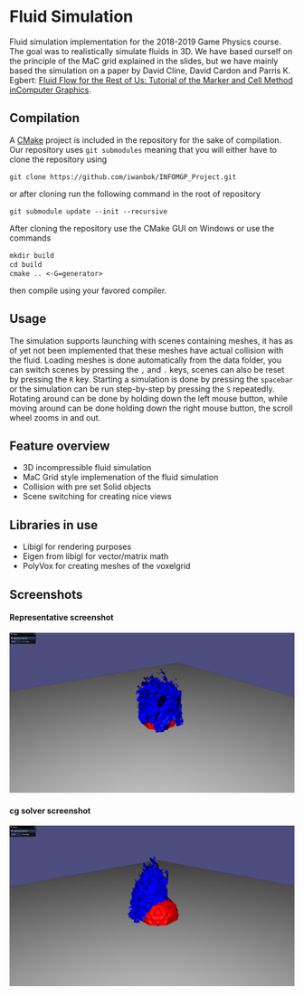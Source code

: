 # Fluid Simulation

Fluid simulation implementation for the 2018-2019 Game Physics course. The goal was to realistically simulate fluids in 3D. We have based ourself on the principle of the MaC grid explained in the slides, but we have mainly based the simulation on a paper by David Cline, David Cardon and Parris K. Egbert: [Fluid Flow for the Rest of Us: Tutorial of the Marker and Cell Method inComputer Graphics](https://pdfs.semanticscholar.org/9d47/1060d6c48308abcc98dbed850a39dbfea683.pdf).

## Compilation

A [CMake](https://cmake.org) project is included in the repository for the sake of compilation. Our repository uses `git submodules` meaning that you will either have to clone the repository using 
```
git clone https://github.com/iwanbok/INFOMGP_Project.git
``` 
or after cloning run the following command in the root of repository 
```
git submodule update --init --recursive
```

After cloning the repository use the CMake GUI on Windows or use the commands
```
mkdir build
cd build
cmake .. <-G=generator>
```
then compile using your favored compiler.

## Usage

The simulation supports launching with scenes containing meshes, it has as of yet not been implemented that these meshes have actual collision with the fluid. Loading meshes is done automatically from the data folder, you can switch scenes by pressing the `,` and `.` keys, scenes can also be reset by pressing the `R` key. Starting a simulation is done by pressing the `spacebar` or the simulation can be run step-by-step by pressing the `S` repeatedly. Rotating around can be done by holding down the left mouse button, while moving around can be done holding down the right mouse button, the scroll wheel zooms in and out.

## Feature overview

+ 3D incompressible fluid simulation
+ MaC Grid style implemenation of the fluid simulation
+ Collision with pre set Solid objects
+ Scene switching for creating nice views

## Libraries in use

+ Libigl for rendering purposes
+ Eigen from libigl for vector/matrix math
+ PolyVox for creating meshes of the voxelgrid

## Screenshots
#### Representative screenshot
![Representative screenshot](screenshots/representativescreenshot.png "Representative screenshot")

#### cg solver screenshot
![Representative screenshot](screenshots/cgsolver.png "cg solver screenshot")
